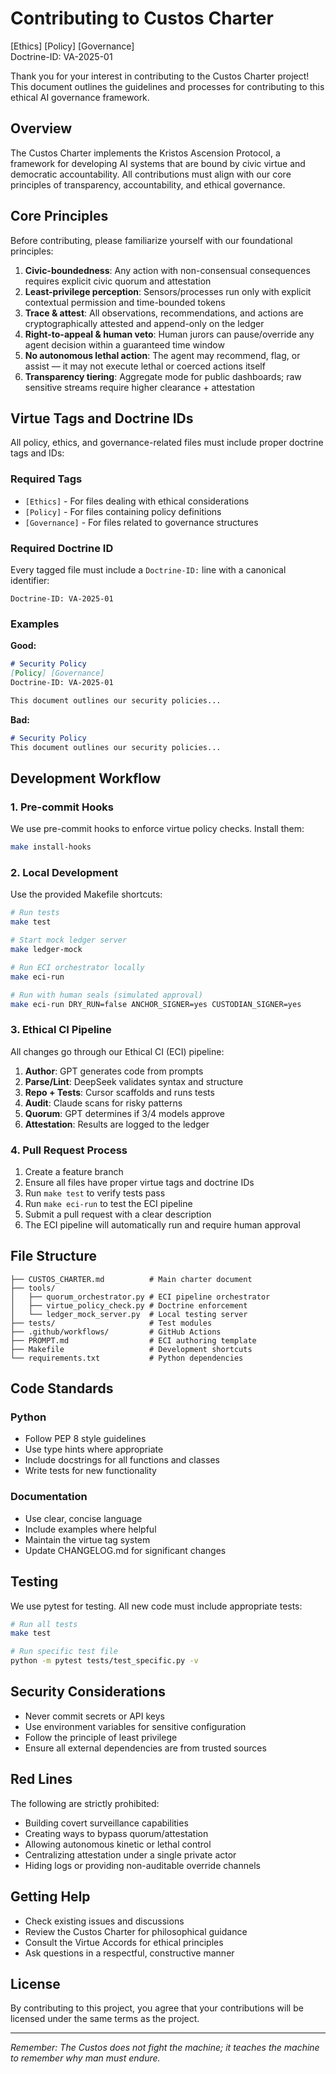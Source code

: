 # Contributing to Custos Charter

[Ethics] [Policy] [Governance]  
Doctrine-ID: VA-2025-01

Thank you for your interest in contributing to the Custos Charter project! This document outlines the guidelines and processes for contributing to this ethical AI governance framework.

## Overview

The Custos Charter implements the Kristos Ascension Protocol, a framework for developing AI systems that are bound by civic virtue and democratic accountability. All contributions must align with our core principles of transparency, accountability, and ethical governance.

## Core Principles

Before contributing, please familiarize yourself with our foundational principles:

1. **Civic-boundedness**: Any action with non-consensual consequences requires explicit civic quorum and attestation
2. **Least-privilege perception**: Sensors/processes run only with explicit contextual permission and time-bounded tokens
3. **Trace & attest**: All observations, recommendations, and actions are cryptographically attested and append-only on the ledger
4. **Right-to-appeal & human veto**: Human jurors can pause/override any agent decision within a guaranteed time window
5. **No autonomous lethal action**: The agent may recommend, flag, or assist — it may not execute lethal or coerced actions itself
6. **Transparency tiering**: Aggregate mode for public dashboards; raw sensitive streams require higher clearance + attestation

## Virtue Tags and Doctrine IDs

All policy, ethics, and governance-related files must include proper doctrine tags and IDs:

### Required Tags
- `[Ethics]` - For files dealing with ethical considerations
- `[Policy]` - For files containing policy definitions
- `[Governance]` - For files related to governance structures

### Required Doctrine ID
Every tagged file must include a `Doctrine-ID:` line with a canonical identifier:
```
Doctrine-ID: VA-2025-01
```

### Examples

**Good:**
```markdown
# Security Policy
[Policy] [Governance]
Doctrine-ID: VA-2025-01

This document outlines our security policies...
```

**Bad:**
```markdown
# Security Policy
This document outlines our security policies...
```

## Development Workflow

### 1. Pre-commit Hooks

We use pre-commit hooks to enforce virtue policy checks. Install them:

```bash
make install-hooks
```

### 2. Local Development

Use the provided Makefile shortcuts:

```bash
# Run tests
make test

# Start mock ledger server
make ledger-mock

# Run ECI orchestrator locally
make eci-run

# Run with human seals (simulated approval)
make eci-run DRY_RUN=false ANCHOR_SIGNER=yes CUSTODIAN_SIGNER=yes
```

### 3. Ethical CI Pipeline

All changes go through our Ethical CI (ECI) pipeline:

1. **Author**: GPT generates code from prompts
2. **Parse/Lint**: DeepSeek validates syntax and structure
3. **Repo + Tests**: Cursor scaffolds and runs tests
4. **Audit**: Claude scans for risky patterns
5. **Quorum**: GPT determines if 3/4 models approve
6. **Attestation**: Results are logged to the ledger

### 4. Pull Request Process

1. Create a feature branch
2. Ensure all files have proper virtue tags and doctrine IDs
3. Run `make test` to verify tests pass
4. Run `make eci-run` to test the ECI pipeline
5. Submit a pull request with a clear description
6. The ECI pipeline will automatically run and require human approval

## File Structure

```
├── CUSTOS_CHARTER.md          # Main charter document
├── tools/
│   ├── quorum_orchestrator.py # ECI pipeline orchestrator
│   ├── virtue_policy_check.py # Doctrine enforcement
│   └── ledger_mock_server.py  # Local testing server
├── tests/                     # Test modules
├── .github/workflows/         # GitHub Actions
├── PROMPT.md                  # ECI authoring template
├── Makefile                   # Development shortcuts
└── requirements.txt           # Python dependencies
```

## Code Standards

### Python
- Follow PEP 8 style guidelines
- Use type hints where appropriate
- Include docstrings for all functions and classes
- Write tests for new functionality

### Documentation
- Use clear, concise language
- Include examples where helpful
- Maintain the virtue tag system
- Update CHANGELOG.md for significant changes

## Testing

We use pytest for testing. All new code must include appropriate tests:

```bash
# Run all tests
make test

# Run specific test file
python -m pytest tests/test_specific.py -v
```

## Security Considerations

- Never commit secrets or API keys
- Use environment variables for sensitive configuration
- Follow the principle of least privilege
- Ensure all external dependencies are from trusted sources

## Red Lines

The following are strictly prohibited:

- Building covert surveillance capabilities
- Creating ways to bypass quorum/attestation
- Allowing autonomous kinetic or lethal control
- Centralizing attestation under a single private actor
- Hiding logs or providing non-auditable override channels

## Getting Help

- Check existing issues and discussions
- Review the Custos Charter for philosophical guidance
- Consult the Virtue Accords for ethical principles
- Ask questions in a respectful, constructive manner

## License

By contributing to this project, you agree that your contributions will be licensed under the same terms as the project.

---

*Remember: The Custos does not fight the machine; it teaches the machine to remember why man must endure.*